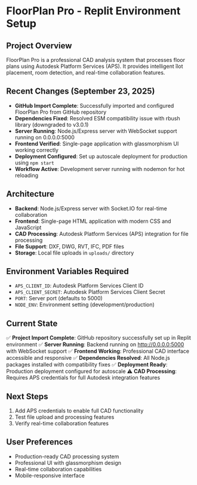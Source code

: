 # FloorPlan Pro - Replit Environment Setup

## Project Overview
FloorPlan Pro is a professional CAD analysis system that processes floor plans using Autodesk Platform Services (APS). It provides intelligent îlot placement, room detection, and real-time collaboration features.

## Recent Changes (September 23, 2025)
- **GitHub Import Complete**: Successfully imported and configured FloorPlan Pro from GitHub repository
- **Dependencies Fixed**: Resolved ESM compatibility issue with rbush library (downgraded to v3.0.1)
- **Server Running**: Node.js/Express server with WebSocket support running on 0.0.0.0:5000
- **Frontend Verified**: Single-page application with glassmorphism UI working correctly
- **Deployment Configured**: Set up autoscale deployment for production using `npm start`
- **Workflow Active**: Development server running with nodemon for hot reloading

## Architecture
- **Backend**: Node.js/Express server with Socket.IO for real-time collaboration
- **Frontend**: Single-page HTML application with modern CSS and JavaScript
- **CAD Processing**: Autodesk Platform Services (APS) integration for file processing
- **File Support**: DXF, DWG, RVT, IFC, PDF files
- **Storage**: Local file uploads in `uploads/` directory

## Environment Variables Required
- `APS_CLIENT_ID`: Autodesk Platform Services Client ID
- `APS_CLIENT_SECRET`: Autodesk Platform Services Client Secret
- `PORT`: Server port (defaults to 5000)
- `NODE_ENV`: Environment setting (development/production)

## Current State
✅ **Project Import Complete**: GitHub repository successfully set up in Replit environment
✅ **Server Running**: Backend running on http://0.0.0.0:5000 with WebSocket support
✅ **Frontend Working**: Professional CAD interface accessible and responsive
✅ **Dependencies Resolved**: All Node.js packages installed with compatibility fixes
✅ **Deployment Ready**: Production deployment configured for autoscale
⚠️ **CAD Processing**: Requires APS credentials for full Autodesk integration features

## Next Steps
1. Add APS credentials to enable full CAD functionality
2. Test file upload and processing features
3. Verify real-time collaboration features

## User Preferences
- Production-ready CAD processing system
- Professional UI with glassmorphism design
- Real-time collaboration capabilities
- Mobile-responsive interface